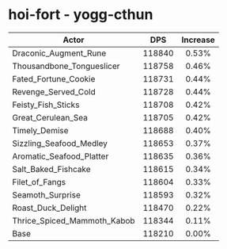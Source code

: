 # hoi-fort - yogg-cthun
| Actor | DPS | Increase |
|---|:---:|:---:|
|Draconic_Augment_Rune|118840|0.53%|
|Thousandbone_Tongueslicer|118758|0.46%|
|Fated_Fortune_Cookie|118731|0.44%|
|Revenge_Served_Cold|118728|0.44%|
|Feisty_Fish_Sticks|118708|0.42%|
|Great_Cerulean_Sea|118705|0.42%|
|Timely_Demise|118688|0.40%|
|Sizzling_Seafood_Medley|118653|0.37%|
|Aromatic_Seafood_Platter|118635|0.36%|
|Salt_Baked_Fishcake|118615|0.34%|
|Filet_of_Fangs|118604|0.33%|
|Seamoth_Surprise|118593|0.32%|
|Roast_Duck_Delight|118470|0.22%|
|Thrice_Spiced_Mammoth_Kabob|118344|0.11%|
|Base|118210|0.00%|

